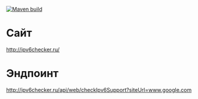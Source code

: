 [![Maven build](https://github.com/Allexandere/test_problem/actions/workflows/maven-package.yml/badge.svg)](https://github.com/Allexandere/test_problem/actions/workflows/maven-package.yml)

# Сайт
http://ipv6checker.ru/

# Эндпоинт
http://ipv6checker.ru/api/web/checkIpv6Support?siteUrl=www.google.com